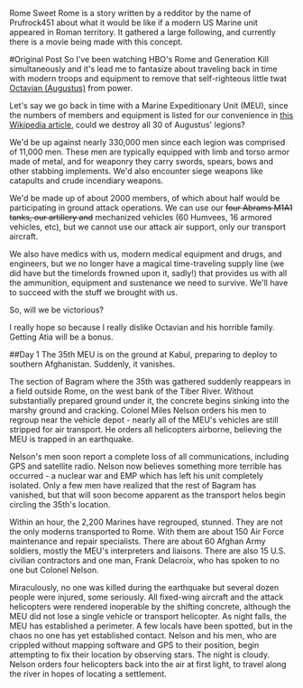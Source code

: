 Rome Sweet Rome is a story written by a redditor by the name of Prufrock451 about what it would be like if a modern US Marine unit appeared in Roman territory. It gathered a large following, and currently there is a movie being made with this concept.

#Original Post
So I've been watching HBO's Rome and Generation Kill simultaneously and it's lead me to fantasize about traveling back in time with modern troops and equipment to remove that self-righteous little twat [Octavian (Augustus)](http://en.wikipedia.org/wiki/Augustus) from power. 

Let's say we go back in time with a Marine Expeditionary Unit (MEU), since the numbers of members and equipment is listed for our convenience in [this Wikipedia article](http://en.wikipedia.org/wiki/Marine_Expeditionary_Unit), could we destroy all 30 of Augustus' legions? 

We'd be up against nearly 330,000 men since each legion was comprised of 11,000 men. These men are typically equipped with limb and torso armor made of metal, and for weaponry they carry swords, spears, bows and other stabbing implements. We'd also encounter siege weapons like catapults and crude incendiary weapons. 

We'd be made up of about 2000 members, of which about half would be participating in ground attack operations. We can use our ~~four Abrams M1A1 tanks, our artillery and~~ mechanized vehicles (60 Humvees, 16 armored vehicles, etc), but we cannot use our attack air support, only our transport aircraft. 

We also have medics with us, modern medical equipment and drugs, and engineers, but we no longer have a magical time-traveling supply line (we did have but the timelords frowned upon it, sadly!) that provides us with all the ammunition, equipment and sustenance we need to survive. We'll have to succeed with the stuff we brought with us.

So, will we be victorious? 

I really hope so because I really dislike Octavian and his horrible family. Getting Atia will be a bonus. 

##Day 1
The 35th MEU is on the ground at Kabul, preparing to deploy to southern Afghanistan. Suddenly, it vanishes. 

The section of Bagram where the 35th was gathered suddenly reappears in a field outside Rome, on the west bank of the Tiber River. Without substantially prepared ground under it, the concrete begins sinking into the marshy ground and cracking. Colonel Miles Nelson orders his men to regroup near the vehicle depot - nearly all of the MEU's vehicles are still stripped for air transport. He orders all helicopters airborne, believing the MEU is trapped in an earthquake.

Nelson's men soon report a complete loss of all communications, including GPS and satellite radio. Nelson now believes something more terrible has occurred - a nuclear war and EMP which has left his unit completely isolated. Only a few men have realized that the rest of Bagram has vanished, but that will soon become apparent as the transport helos begin circling the 35th's location.

Within an hour, the 2,200 Marines have regrouped, stunned. They are not the only moderns transported to Rome. With them are about 150 Air Force maintenance and repair specialists. There are about 60 Afghan Army soldiers, mostly the MEU's interpreters and liaisons. There are also 15 U.S. civilian contractors and one man, Frank Delacroix, who has spoken to no one but Colonel Nelson.

Miraculously, no one was killed during the earthquake but several dozen people were injured, some seriously. All fixed-wing aircraft and the attack helicopters were rendered inoperable by the shifting concrete, although the MEU did not lose a single vehicle or transport helicopter. As night falls, the MEU has established a perimeter. A few locals have been spotted, but in the chaos no one has yet established contact. Nelson and his men, who are crippled without mapping software and GPS to their position, begin attempting to
fix their location by observing stars. The night is cloudy. Nelson orders four helicopters back into the air at first light, to travel along the river in hopes of locating a settlement.
